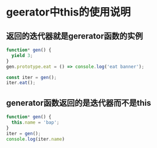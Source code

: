 # geerator中this的使用说明

## 返回的迭代器就是gererator函数的实例

```javascript
function* gen() {
  yield 3;
}
gen.prototype.eat = () => console.log('eat banner');

const iter = gen();
iter.eat();
```

## generator函数返回的是迭代器而不是this

```js
function* gen() {
  this.name = 'bap';
}
iter = gen();
console.log(iter.name)
```
